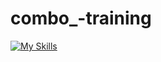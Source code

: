 # combo_-training
[![My Skills](https://skillicons.dev/icons?i=java,kotlin,nodejs,figma&theme=light)](https://skillicons.dev)
